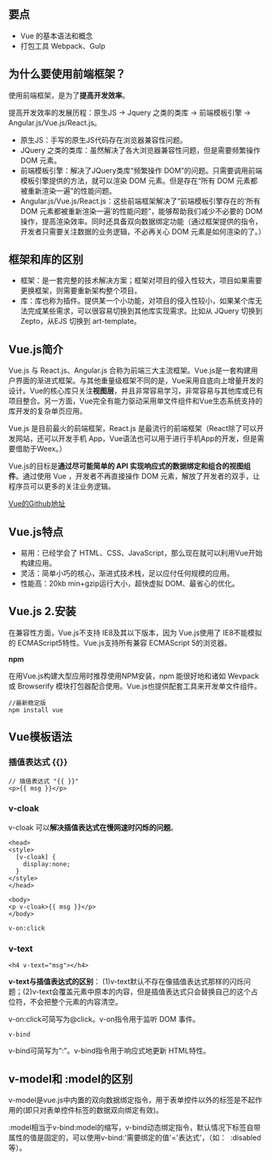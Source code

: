 ## 要点

* Vue 的基本语法和概念
* 打包工具 Webpack、Gulp

## 为什么要使用前端框架？

使用前端框架，是为了**提高开发效率**。

提高开发效率的发展历程：原生JS -> Jquery 之类的类库 -> 前端模板引擎 -> Angular.js/Vue.js/React.js。

* 原生JS：手写的原生JS代码存在浏览器兼容性问题。
* JQuery 之类的类库：虽然解决了各大浏览器兼容性问题，但是需要频繁操作 DOM 元素。
* 前端模板引擎：解决了JQuery类库“频繁操作 DOM”的问题。只需要调用前端模板引擎提供的方法，就可以渲染 DOM 元素。但是存在“所有 DOM 元素都被重新渲染一遍”的性能问题。
* Angular.js/Vue.js/React.js：这些前端框架解决了“前端模板引擎存在的‘所有 DOM 元素都被重新渲染一遍’的性能问题”，能够帮助我们减少不必要的 DOM 操作，提高渲染效率。同时还具备双向数据绑定功能（通过框架提供的指令，开发者只需要关注数据的业务逻辑，不必再关心 DOM 元素是如何渲染的了。）

## 框架和库的区别

* 框架：是一套完整的技术解决方案；框架对项目的侵入性较大，项目如果需要更换框架，则需要重新架构整个项目。
* 库：库也称为插件。提供某一个小功能，对项目的侵入性较小，如果某个库无法完成某些需求，可以很容易切换到其他库实现需求。比如从 JQuery 切换到 Zepto，从EJS 切换到 art-template。

## Vue.js简介

Vue.js 与 React.js、Angular.js 合称为前端三大主流框架。Vue.js是一套构建用户界面的渐进式框架。与其他重量级框架不同的是，Vue采用自底向上增量开发的设计。Vue的核心库只关注**视图层**，并且非常容易学习，非常容易与其他库或已有项目整合。另一方面，Vue完全有能力驱动采用单文件组件和Vue生态系统支持的库开发的复杂单页应用。

Vue.js 是目前最火的前端框架，React.js 是最流行的前端框架（React除了可以开发网站，还可以开发手机 App，Vue语法也可以用于进行手机App的开发，但是需要借助于Weex。）

Vue.js的目标是**通过尽可能简单的 API 实现响应式的数据绑定和组合的视图组件**。通过使用 Vue ，开发者不再直接操作 DOM 元素，解放了开发者的双手，让程序员可以更多的关注业务逻辑。

[Vue的Github地址](https://github.com/vuejs)

## Vue.js特点

* 易用：已经学会了 HTML、CSS、JavaScript，那么现在就可以利用Vue开始构建应用。
* 灵活：简单小巧的核心，渐进式技术栈，足以应付任何规模的应用。
* 性能高：20kb min+gzip运行大小，超快虚拟 DOM、最省心的优化。

## Vue.js 2.安装

在兼容性方面，Vue.js不支持 IE8及其以下版本，因为 Vue.js使用了 IE8不能模拟的 ECMAScript5特性。Vue.js支持所有兼容 ECMAScript 5的浏览器。

**npm**

在用Vue.js构建大型应用时推荐使用NPM安装，npm 能很好地和诸如 Wevpack 或 Browserify 模块打包器配合使用。Vue.js也提供配套工具来开发单文件组件。

```
//最新稳定版
npm install vue
```

## Vue模板语法

### 插值表达式 {{}}

```
// 插值表达式 "{{ }}"
<p>{{ msg }}</p>
```

### v-cloak 

v-cloak 可以**解决插值表达式在慢网速时闪烁的问题**。

```
<head>
<style>
  [v-cloak] {
    display:none;
  }
</style>
</head>

<body>
<p v-cloak>{{ msg }}</p>
</body>
```

```
v-on:click
```

### v-text

```
<h4 v-text="msg"></h4>
```

**v-text与插值表达式的区别**： (1)v-text默认不存在像插值表达式那样的闪烁问题；(2)v-text会覆盖元素中原本的内容，但是插值表达式只会替换自己的这个占位符，不会把整个元素的内容清空。

v-on:click可简写为@click。v-on指令用于监听 DOM 事件。

```
v-bind
```
v-bind可简写为“:”。v-bind指令用于响应式地更新 HTML特性。

## v-model和 :model的区别

v-model是vue.js中内置的双向数据绑定指令，用于表单控件以外的标签是不起作用的(即只对表单控件标签的数据双向绑定有效)。

:model相当于v-bind:model的缩写，v-bind动态绑定指令，默认情况下标签自带属性的值是固定的，可以使用v-bind:'需要绑定的值'='表达式'，（如：  :disabled等）。
